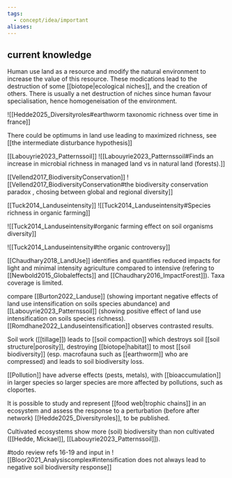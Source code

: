 ```yaml
---
tags:
  - concept/idea/important
aliases:
---
```

## current knowledge
Human use land as a resource and modify the natural environment to increase the value of this resource. These modications lead to the destruction of some [[biotope|ecological niches]], and the creation of others. There is usually a net destruction of niches since human favour specialisation, hence homogeneisation of the environment.

![[Hedde2025_Diversityroles#earthworm taxonomic richness over time in france]]

There could be optimums in land use leading to maximized richness, see [[the intermediate disturbance hypothesis]]

[[Labouyrie2023_Patternssoil]]
![[Labouyrie2023_Patternssoil#Finds an increase in microbial richness in managed land vs in natural land (forests).]]

[[Vellend2017_BiodiversityConservation]]
![[Vellend2017_BiodiversityConservation#the biodiversity conservation paradox , chosing between global and regional diversity]]

[[Tuck2014_Landuseintensity]]
![[Tuck2014_Landuseintensity#Species richness in organic farming]]

![[Tuck2014_Landuseintensity#organic farming effect on soil organisms diversity]]

![[Tuck2014_Landuseintensity#the organic controversy]]

[[Chaudhary2018_LandUse]] identifies and quantifies reduced impacts for light and minimal intensity agriculture compared to intensive (refering to [[Newbold2015_Globaleffects]] and [[Chaudhary2016_ImpactForest]]). Taxa coverage is limited.

compare [[Burton2022_Landuse]] (showing important negative effects of land use intensification on soils species abundance) and [[Labouyrie2023_Patternssoil]] (showing positive effect of land use intensification on soils species richness).
[[Romdhane2022_Landuseintensification]] observes contrasted results.

Soil work ([[tillage]]) leads to [[soil compaction]] which destroys soil [[soil structure|porosity]], destroying [[biotope|habitat]] to most [[soil biodiversity]] (esp. macrofauna such as [[earthworm]] who are compressed) and leads to soil biodiversity loss.

[[Pollution]] have adverse effects (pests, metals), with [[bioaccumulation]] in larger species so larger species are more affected by pollutions, such as cloportes.

It is possible to study and represent [[food web|trophic chains]] in an ecosystem and assess the response to a perturbation (before after network) [[Hedde2025_Diversityroles]], to be published.

Cultivated ecosystems show more (soil) biodiversity than non cultivated ([[Hedde, Mickael]], [[Labouyrie2023_Patternssoil]]).

#todo review refs 16-19 and input in
![[Bloor2021_Analysiscomplex#intensification does not always lead to negative soil biodiversity response]]


